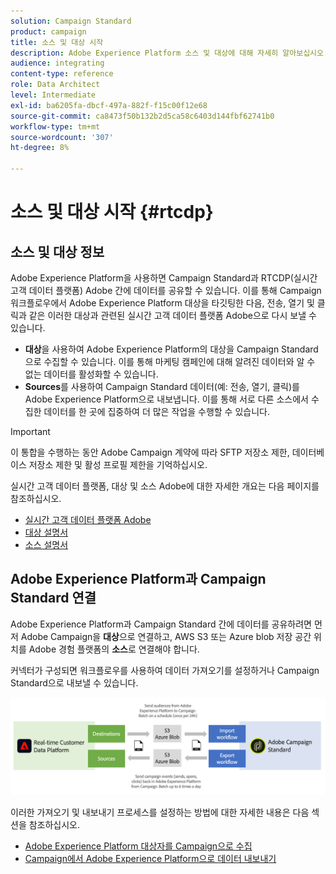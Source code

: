 ```yaml
---
solution: Campaign Standard
product: campaign
title: 소스 및 대상 시작
description: Adobe Experience Platform 소스 및 대상에 대해 자세히 알아보십시오.
audience: integrating
content-type: reference
role: Data Architect
level: Intermediate
exl-id: ba6205fa-dbcf-497a-882f-f15c00f12e68
source-git-commit: ca8473f50b132b2d5ca58c6403d144fbf62741b0
workflow-type: tm+mt
source-wordcount: '307'
ht-degree: 8%

---
```


# 소스 및 대상 시작 {#rtcdp}

## 소스 및 대상 정보

Adobe Experience Platform을 사용하면 Campaign Standard과 RTCDP(실시간 고객 데이터 플랫폼) Adobe 간에 데이터를 공유할 수 있습니다. 이를 통해 Campaign 워크플로우에서 Adobe Experience Platform 대상을 타깃팅한 다음, 전송, 열기 및 클릭과 같은 이러한 대상과 관련된 실시간 고객 데이터 플랫폼 Adobe으로 다시 보낼 수 있습니다.

* **대상**&#x200B;을 사용하여 Adobe Experience Platform의 대상을 Campaign Standard으로 수집할 수 있습니다. 이를 통해 마케팅 캠페인에 대해 알려진 데이터와 알 수 없는 데이터를 활성화할 수 있습니다.
* **Sources**&#x200B;를 사용하여 Campaign Standard 데이터(예: 전송, 열기, 클릭)를 Adobe Experience Platform으로 내보냅니다. 이를 통해 서로 다른 소스에서 수집한 데이터를 한 곳에 집중하여 더 많은 작업을 수행할 수 있습니다.


>[!IMPORTANT]
>
>이 통합을 수행하는 동안 Adobe Campaign 계약에 따라 SFTP 저장소 제한, 데이터베이스 저장소 제한 및 활성 프로필 제한을 기억하십시오.

실시간 고객 데이터 플랫폼, 대상 및 소스 Adobe에 대한 자세한 개요는 다음 페이지를 참조하십시오.

* [실시간 고객 데이터 플랫폼 Adobe](https://experienceleague.adobe.com/docs/experience-platform/rtcdp/overview.html)
* [대상 설명서](https://experienceleague.adobe.com/docs/experience-platform/destinations/home.html)
* [소스 설명서](https://experienceleague.adobe.com/docs/experience-platform/sources/home.html)

## Adobe Experience Platform과 Campaign Standard 연결

Adobe Experience Platform과 Campaign Standard 간에 데이터를 공유하려면 먼저 Adobe Campaign을 **대상**&#x200B;으로 연결하고, AWS S3 또는 Azure blob 저장 공간 위치를 Adobe 경험 플랫폼의 **소스**&#x200B;로 연결해야 합니다.

커넥터가 구성되면 워크플로우를 사용하여 데이터 가져오기를 설정하거나 Campaign Standard으로 내보낼 수 있습니다.

![](assets/rtcdp-schema.png)

이러한 가져오기 및 내보내기 프로세스를 설정하는 방법에 대한 자세한 내용은 다음 섹션을 참조하십시오.

* [Adobe Experience Platform 대상자를 Campaign으로 수집](../../integrating/using/ingest-aep-data.md)
* [Campaign에서 Adobe Experience Platform으로 데이터 내보내기](../../integrating/using/export-campaign-data.md)
